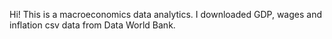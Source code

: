 Hi! This is a macroeconomics data analytics. I downloaded GDP, wages and inflation csv data from Data World Bank.

